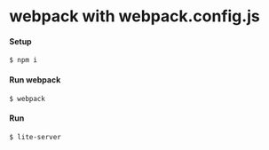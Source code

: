 # webpack with webpack.config.js
#### Setup
```
$ npm i
```

#### Run webpack
```
$ webpack
```

#### Run
```
$ lite-server
